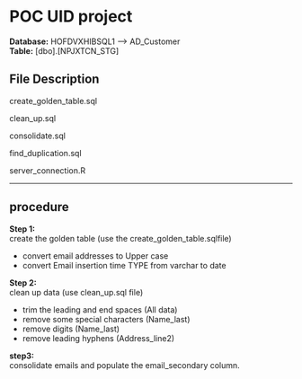 # POC UID project

**Database:** HOFDVXHIBSQL1  --> AD_Customer  
**Table:** [dbo].[NPJXTCN_STG]  

## File Description
create_golden_table.sql  

clean_up.sql

consolidate.sql  

find_duplication.sql

server_connection.R  

* * *  
## procedure  
**Step 1:**  
create the golden table (use the create_golden_table.sqlfile)  
* convert email addresses to Upper case
* convert Email insertion time TYPE from varchar to date  

**Step 2:**  
clean up data (use clean_up.sql file)  
* trim the leading and end spaces (All data)
* remove some special characters (Name_last)
* remove digits (Name_last)  
* remove leading hyphens (Address_line2)  

**step3:**  
consolidate emails and populate the email_secondary column.  












